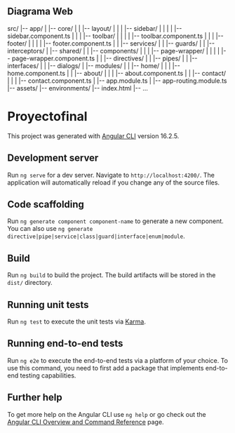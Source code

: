 ## Diagrama Web
src/
|-- app/
|   |-- core/
|   |   |-- layout/
|   |   |   |-- sidebar/
|   |   |   |   |-- sidebar.component.ts
|   |   |   |-- toolbar/
|   |   |   |   |-- toolbar.component.ts
|   |   |   |-- footer/
|   |   |   |   |-- footer.component.ts
|   |   |-- services/
|   |   |-- guards/
|   |   |-- interceptors/
|   |-- shared/
|   |   |-- components/
|   |   |   |-- page-wrapper/
|   |   |   |   |-- page-wrapper.component.ts
|   |   |-- directives/
|   |   |-- pipes/
|   |   |-- interfaces/
|   |   |-- dialogs/
|   |-- modules/
|   |   |-- home/
|   |   |   |-- home.component.ts
|   |   |-- about/
|   |   |   |-- about.component.ts
|   |   |-- contact/
|   |   |   |-- contact.component.ts
|   |-- app.module.ts
|   |-- app-routing.module.ts
|-- assets/
|-- environments/
|-- index.html
|-- ...

# Proyectofinal

This project was generated with [Angular CLI](https://github.com/angular/angular-cli) version 16.2.5.

## Development server

Run `ng serve` for a dev server. Navigate to `http://localhost:4200/`. The application will automatically reload if you change any of the source files.

## Code scaffolding

Run `ng generate component component-name` to generate a new component. You can also use `ng generate directive|pipe|service|class|guard|interface|enum|module`.

## Build

Run `ng build` to build the project. The build artifacts will be stored in the `dist/` directory.

## Running unit tests

Run `ng test` to execute the unit tests via [Karma](https://karma-runner.github.io).

## Running end-to-end tests

Run `ng e2e` to execute the end-to-end tests via a platform of your choice. To use this command, you need to first add a package that implements end-to-end testing capabilities.

## Further help

To get more help on the Angular CLI use `ng help` or go check out the [Angular CLI Overview and Command Reference](https://angular.io/cli) page.
